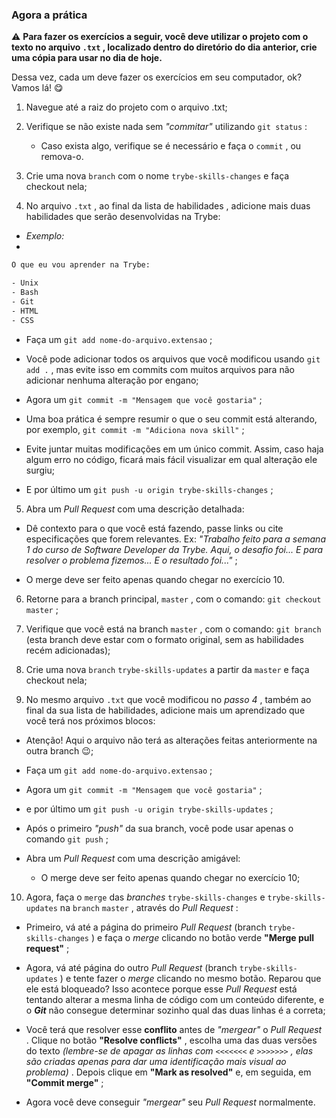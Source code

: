 ### Agora a prática

⚠️  **Para fazer os exercícios a seguir, você deve utilizar o projeto com o texto no arquivo  `.txt`  , localizado dentro do diretório do dia anterior, crie uma cópia para usar no dia de hoje.**

Dessa vez, cada um deve fazer os exercícios em seu computador, ok? Vamos lá! 😋

1.  Navegue até a raiz do projeto com o arquivo .txt;
    
2.  Verifique se não existe nada sem  _"commitar"_ utilizando  `git status`  :
    
    -   Caso exista algo, verifique se é necessário e faça o  `commit`  , ou remova-o.
3.  Crie uma nova  `branch`  com o nome  `trybe-skills-changes`  e faça checkout nela;
    
4.  No arquivo  `.txt`  , ao final da lista de habilidades , adicione mais duas habilidades que serão desenvolvidas na Trybe:
    

-   _Exemplo:_
- 

```txt
O que eu vou aprender na Trybe:

- Unix
- Bash
- Git
- HTML
- CSS
```

-   Faça um  `git add nome-do-arquivo.extensao`  ;
    
-   Você pode adicionar todos os arquivos que você modificou usando  `git add .`  , mas evite isso em commits com muitos arquivos para não adicionar nenhuma alteração por engano;
    
-   Agora um  `git commit -m "Mensagem que você gostaria"`  ;
    
-   Uma boa prática é sempre resumir o que o seu commit está alterando, por exemplo,  `git commit -m "Adiciona nova skill"`  ;
    
-   Evite juntar muitas modificações em um único commit. Assim, caso haja algum erro no código, ficará mais fácil visualizar em qual alteração ele surgiu;
    
-   E por último um  `git push -u origin trybe-skills-changes`  ;
    

5.  Abra um  _Pull Request_ com uma descrição detalhada:

-   Dê contexto para o que você está fazendo, passe links ou cite especificações que forem relevantes. Ex:  _"Trabalho feito para a semana 1 do curso de Software Developer da Trybe. Aqui, o desafio foi... E para resolver o problema fizemos... E o resultado foi..."_ ;
    
-   O merge deve ser feito apenas quando chegar no exercício 10.
    

6.  Retorne para a branch principal,  `master`  , com o comando:  `git checkout master`  ;
    
7.  Verifique que você está na branch  `master`  , com o comando:  `git branch`  (esta branch deve estar com o formato original, sem as habilidades recém adicionadas);
    
8.  Crie uma nova  `branch`  `trybe-skills-updates`  a partir da  `master`  e faça checkout nela;
    
9.  No mesmo arquivo  `.txt`  que você modificou no  _passo 4_ , também ao final da sua lista de habilidades, adicione mais um aprendizado que você terá nos próximos blocos:
    

-   Atenção! Aqui o arquivo não terá as alterações feitas anteriormente na outra branch 😉;
    
-   Faça um  `git add nome-do-arquivo.extensao`  ;
    
-   Agora um  `git commit -m "Mensagem que você gostaria"`  ;
    
-   e por último um  `git push -u origin trybe-skills-updates`  ;
    
-   Após o primeiro  _"push"_ da sua branch, você pode usar apenas o comando  `git push`  ;
    
-   Abra um  _Pull Request_ com uma descrição amigável:
    
    -   O merge deve ser feito apenas quando chegar no exercício 10;

10.  Agora, faça o  `merge`  das  _branches_ `trybe-skills-changes`  e  `trybe-skills-updates`  na  `branch`  `master`  , através do  _Pull Request_ :

-   Primeiro, vá até a página do primeiro  _Pull Request_ (branch  `trybe-skills-changes`  ) e faça o  _merge_ clicando no botão verde  **"Merge pull request"** ;
    
-   Agora, vá até página do outro  _Pull Request_ (branch  `trybe-skills-updates`  ) e tente fazer o  _merge_ clicando no mesmo botão. Reparou que ele está bloqueado? Isso acontece porque esse  _Pull Request_ está tentando alterar a mesma linha de código com um conteúdo diferente, e o  **_Git_** não consegue determinar sozinho qual das duas linhas é a correta;
    
-   Você terá que resolver esse  **conflito** antes de  _"mergear"_ o  _Pull Request_ . Clique no botão  **"Resolve conflicts"** , escolha uma das duas versões do texto  _(lembre-se de apagar as linhas com  `<<<<<<<`  e  `>>>>>>>`  , elas são criadas apenas para dar uma identificação mais visual ao problema)_ . Depois clique em  **"Mark as resolved"** e, em seguida, em  **"Commit merge"** ;
    
-   Agora você deve conseguir  _"mergear"_ seu  _Pull Request_ normalmente.
